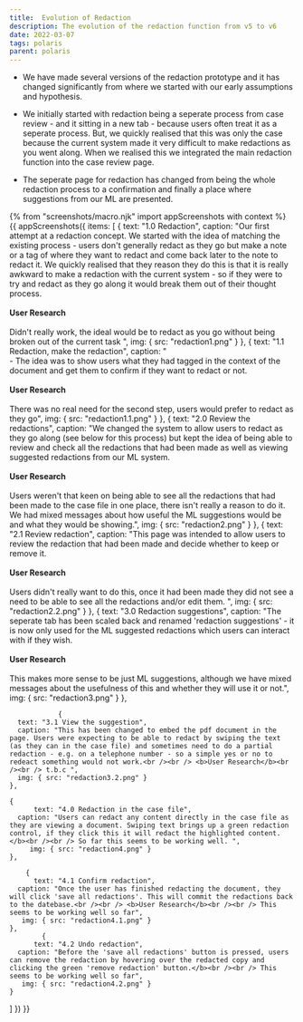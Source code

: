```yaml
---
title:  Evolution of Redaction
description: The evolution of the redaction function from v5 to v6
date: 2022-03-07
tags: polaris
parent: polaris 
---
```


* We have made several versions of the redaction prototype and it has changed significantly from where we started with our early assumptions and hypothesis.

* We initially started with redaction being a seperate process from case review - and it sitting in a new tab - because users often treat it as a seperate process. But, we quickly realised that this was only the case because the current system made it very difficult to make redactions as you went along. When we realised this we integrated the main redaction function into the case review page.
* The seperate page for redaction has changed from being the whole redaction process to a confirmation and finally a place where suggestions from our ML are presented.

<!-- ## User needs

<b>As a prosecuter </b>
I need to find a case<br />

<b>As a prosecuter </b>
I need to do the thing<br /> -->



{% from "screenshots/macro.njk" import appScreenshots with context %}
{{ appScreenshots({
  items: [
    {
      text: "1.0 Redaction",
       caption: "Our first attempt at a redaction concept. We started with the idea of matching the existing process - users don't generally redact as they go but make a note or a tag of where they want to redact and come back later to the note to redact it. We quickly realised that they reason they do this is that it is really awkward to make a redaction with the current system - so if they were to try and redact as they go along it would  break them out of their thought process. <br /><br /> <b>User Research</b><br /><br />Didn't really work, the ideal would be to redact as you go without being broken out of the current task ",
       img: { src: "redaction1.png" }
    }, 
    {
      text: "1.1 Redaction, make the redaction",
       caption: "<br/>- The idea was to show users what they had tagged in the context of the document and get them to confirm if they want to redact or not.
  <br /><br /> <b>User Research</b><br /><br />There was no real need for the second step, users would prefer to redact as they go",
       img: { src: "redaction1.1.png" }
    }, 
    {
      text: "2.0 Review the redactions",
        caption: "We changed the system to allow users to redact as they go along (see below for this process) but kept the idea of being able to review and check all the redactions that had been made as well as viewing suggested redactions from our ML system.<br /><br /> <b>User Research</b><br /><br />Users weren't that keen on being able to see all the redactions that had been made to the case file in one place, there isn't really a reason to do it. We had mixed messages about how useful the ML suggestions would be and what they would be showing.",
        img: { src: "redaction2.png" }
    },
        {
      text: "2.1 Review redaction",
       caption: "This page was intended to allow users to review the redaction that had been made and decide whether to keep or remove it.<br /><br /> <b>User Research</b><br /><br />Users didn't really want to do this, once it had been made they did not see a need to be able to see all the redactions and/or edit them.
        ",
        img: { src: "redaction2.2.png" }
    },
            {
      text: "3.0 Redaction suggestions",
       caption: "The seperate tab has been scaled back and renamed 'redaction suggestions' - it is now only used for the ML suggested redactions which users can interact with if they wish.<br /><br /> <b>User Research</b><br /><br />This makes more sense to be just ML suggestions, although we have mixed messages about the usefulness of this and whether they will use it or not.",
        img: { src: "redaction3.png" }
    },
    
                {
      text: "3.1 View the suggestion",
      caption: "This has been changed to embed the pdf document in the page. Users were expecting to be able to redact by swiping the text (as they can in the case file) and sometimes need to do a partial redaction - e.g. on a telephone number - so a simple yes or no to redeact something would not work.<br /><br /> <b>User Research</b><br /><br /> t.b.c ",
      img: { src: "redaction3.2.png" }
    },
     
    {
          text: "4.0 Redaction in the case file",
      caption: "Users can redact any content directly in the case file as they are viewing a document. Swiping text brings up a green redaction control, if they click this it will redact the highlighted content.</b><br /><br /> So far this seems to be working well. ",
         img: { src: "redaction4.png" }
    },
  
        {
          text: "4.1 Confirm redaction",
      caption: "Once the user has finished redacting the document, they will click 'save all redactions'. This will commit the redactions back to the datebase.<br /><br /> <b>User Research</b><br /><br /> This seems to be working well so far",
       img: { src: "redaction4.1.png" }
    },
            {
          text: "4.2 Undo redaction",
      caption: "Before the 'save all redactions' button is pressed, users can remove the redaction by hovering over the redacted copy and clicking the green 'remove redaction' button.</b><br /><br /> This seems to be working well so far",
       img: { src: "redaction4.2.png" }
    }

  ]
}) }}



<!-- ## User research -->